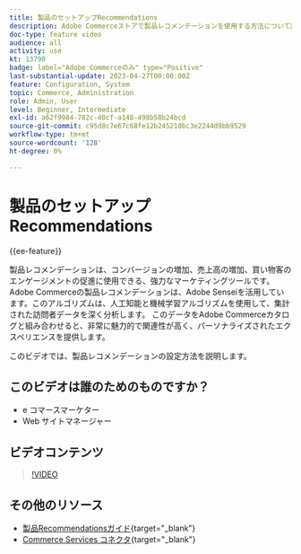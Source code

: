 ```yaml
---
title: 製品のセットアップRecommendations
description: Adobe Commerceストアで製品レコメンデーションを使用する方法について説明します。
doc-type: feature video
audience: all
activity: use
kt: 13790
badge: label="Adobe Commerceのみ" type="Positive"
last-substantial-update: 2023-04-27T00:00:00Z
feature: Configuration, System
topic: Commerce, Administration
role: Admin, User
level: Beginner, Intermediate
exl-id: a62f9984-782c-40cf-a140-498b58b24bcd
source-git-commit: c95d8c7e67c68fe12b245210bc3e2244d9bb9529
workflow-type: tm+mt
source-wordcount: '128'
ht-degree: 0%

---
```


# 製品のセットアップRecommendations

{{ee-feature}}

製品レコメンデーションは、コンバージョンの増加、売上高の増加、買い物客のエンゲージメントの促進に使用できる、強力なマーケティングツールです。 Adobe Commerceの製品レコメンデーションは、Adobe Senseiを活用しています。このアルゴリズムは、人工知能と機械学習アルゴリズムを使用して、集計された訪問者データを深く分析します。 このデータをAdobe Commerceカタログと組み合わせると、非常に魅力的で関連性が高く、パーソナライズされたエクスペリエンスを提供します。

このビデオでは、製品レコメンデーションの設定方法を説明します。

## このビデオは誰のためのものですか？

- e コマースマーケター
- Web サイトマネージャー

## ビデオコンテンツ

>[!VIDEO](https://video.tv.adobe.com/v/343991?quality=12&learn=on)

## その他のリソース

- [製品Recommendationsガイド](https://experienceleague.adobe.com/docs/commerce-merchant-services/product-recommendations/overview.html){target="_blank"}
- [Commerce Services コネクタ](https://experienceleague.adobe.com/docs/commerce-merchant-services/user-guides/integration-services/saas.html){target="_blank"}
